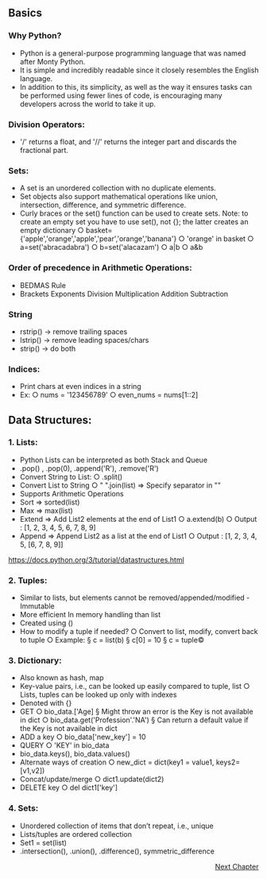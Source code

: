 ## Basics

### Why Python?

- Python is a general-purpose programming language that was named after Monty Python. 
- It is simple and incredibly readable since it closely resembles the English language. 
- In addition to this, its simplicity, as well as the way it ensures tasks can be performed using fewer lines of code, is encouraging many developers across the world to take it up. 

### Division Operators:
- '/' returns a float, and '//' returns the integer part and discards the fractional part.

### Sets:
-  A set is an unordered collection with no duplicate elements.
- Set objects also support mathematical operations like union, intersection, difference, and symmetric difference.
- Curly braces or the set() function can be used to create sets. Note: to create an empty set you have to use set(), not {}; the latter creates an empty dictionary
	○ basket={'apple','orange','apple','pear','orange','banana'}
	○ 'orange' in basket
	○ a=set('abracadabra')
	○ b=set('alacazam')
	○ a|b
	○ a&b

### Order of precedence in Arithmetic Operations:
- BEDMAS Rule
- Brackets Exponents Division Multiplication Addition Subtraction

### String 
- rstrip() -> remove trailing spaces
- lstrip() -> remove leading spaces/chars
- strip() -> do both

### Indices:
- Print chars at even indices in a string
- Ex:
	○ nums = '123456789'
	○ even_nums = nums[1::2]

## Data Structures:

### 1. Lists:
- Python Lists can be interpreted as both Stack and Queue
- .pop() , .pop(0), .append('R'), .remove('R')
- Convert String to List:
	○ .split()
- Convert List to String
	○ " ".join(list) => Specify separator in ""
- Supports Arithmetic Operations
- Sort => sorted(list)
- Max => max(list)
- Extend => Add List2 elements at the end of List1
	○ a.extend(b)
	○ Output :  [1, 2, 3, 4, 5, 6, 7, 8, 9]
- Append => Append List2 as a list at the end of List1
	○ Output : [1, 2, 3, 4, 5, [6, 7, 8, 9]]

https://docs.python.org/3/tutorial/datastructures.html

### 2. Tuples:
- Similar to lists, but elements cannot be removed/appended/modified - Immutable 
- More efficient In memory handling than list
- Created using ()
- How to modify a tuple if needed?
	○ Convert to list, modify, convert back to tuple
	○ Example:
		§ c = list(b)
		§ c[0] = 10
		§ c = tuple©

### 3. Dictionary:
- Also known as hash, map
- Key-value pairs, i.e., can be looked up easily compared to tuple, list
	○ Lists, tuples can be looked up only with indexes
- Denoted with {}
- GET
	○ bio_data.['Age]
		§ Might throw an error is the Key is not available in dict
	○ bio_data.get('Profession'.'NA')
		§ Can return a default value if the Key is not available in dict
- ADD a key
	○ bio_data['new_key'] = 10
- QUERY
	○ 'KEY' in bio_data
- bio_data.keys(), bio_data.values()
- Alternate ways of creation
	○ new_dict = dict(key1 = value1, keys2=[v1,v2])
- Concat/update/merge
	○ dict1.update(dict2)
- DELETE key
	○ del dict1['key']

### 4. Sets:
- Unordered collection of items that don’t repeat, i.e., unique
- Lists/tuples are ordered collection
- Set1 = set(list)
- .intersection(), .union(), .difference(), symmetric_difference

<p align="right">
   <a href="./1.1.3 Control Structures & Functions.md">Next Chapter</a>
</p>
